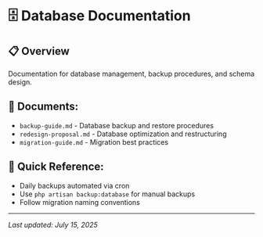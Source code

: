 # 🗄️ Database Documentation

## 📋 Overview
Documentation for database management, backup procedures, and schema design.

## 📄 Documents:
- `backup-guide.md` - Database backup and restore procedures
- `redesign-proposal.md` - Database optimization and restructuring
- `migration-guide.md` - Migration best practices

## 🔧 Quick Reference:
- Daily backups automated via cron
- Use `php artisan backup:database` for manual backups
- Follow migration naming conventions

---
*Last updated: July 15, 2025*